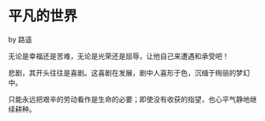 # 平凡的世界

by 路遥

无论是幸福还是苦难，无论是光荣还是屈辱，让他自己来遭遇和承受吧！

悲剧，其开头往往是喜剧。这喜剧在发展，剧中人喜形于色，沉缅于绚丽的梦幻中。

只能永远把艰辛的劳动看作是生命的必要；即使没有收获的指望，也心平气静地继续耕种。
